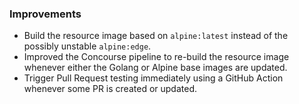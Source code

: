 ### Improvements

- Build the resource image based on `alpine:latest` instead of the possibly unstable `alpine:edge`.
- Improved the Concourse pipeline to re-build the resource image whenever either the Golang or Alpine base images are updated.
- Trigger Pull Request testing immediately using a GitHub Action whenever some PR is created or updated.

